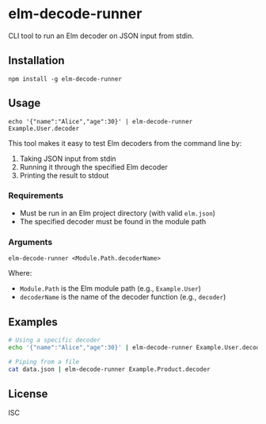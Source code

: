# elm-decode-runner

CLI tool to run an Elm decoder on JSON input from stdin.

## Installation

```
npm install -g elm-decode-runner
```

## Usage

```
echo '{"name":"Alice","age":30}' | elm-decode-runner Example.User.decoder
```

This tool makes it easy to test Elm decoders from the command line by:

1. Taking JSON input from stdin
2. Running it through the specified Elm decoder
3. Printing the result to stdout

### Requirements

- Must be run in an Elm project directory (with valid `elm.json`)
- The specified decoder must be found in the module path

### Arguments

`elm-decode-runner <Module.Path.decoderName>`

Where:

- `Module.Path` is the Elm module path (e.g., `Example.User`)
- `decoderName` is the name of the decoder function (e.g., `decoder`)

## Examples

```bash
# Using a specific decoder
echo '{"name":"Alice","age":30}' | elm-decode-runner Example.User.decoder

# Piping from a file
cat data.json | elm-decode-runner Example.Product.decoder
```

## License

ISC
